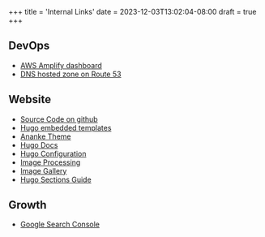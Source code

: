 +++
title = 'Internal Links'
date = 2023-12-03T13:02:04-08:00
draft = true
+++

## DevOps
- [AWS Amplify dashboard](https://us-east-2.console.aws.amazon.com/amplify/home?region=us-east-2#/dsh7mswji4lvb)
- [DNS hosted zone on Route 53](https://us-east-1.console.aws.amazon.com/route53/v2/hostedzones?region=us-east-2#ListRecordSets/Z063233510NNZUHAJSBNK)

## Website
- [Source Code on github](https://github.com/benstraw/conciergecomputing)
- [Hugo embedded templates](https://github.com/gohugoio/hugo/tree/master/tpl/tplimpl/embedded/templates)
- [Ananke Theme](https://github.com/theNewDynamic/gohugo-theme-ananke#readme)
- [Hugo Docs](https://gohugo.io/documentation/)
- [Hugo Configuration](https://gohugo.io/getting-started/configuration/#configuration-file)
- [Image Processing](https://gohugo.io/content-management/image-processing/)
- [Image Gallery](https://github.com/bep/gallerydeluxe)
- [Hugo Sections Guide](https://cloudcannon.com/blog/the-ultimate-guide-to-hugo-sections/)

## Growth
- [Google Search Console](https://search.google.com/search-console?resource_id=sc-domain%3Aconciergecomputing.com)